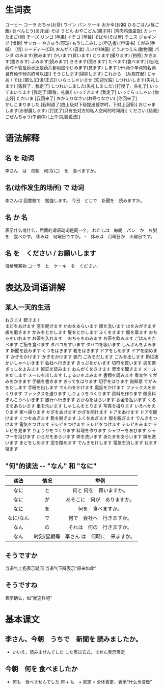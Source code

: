 # 生词表
コーヒー
コーラ
おちゃ(お茶)
ワイン
パン
ケーキ
おかゆ(お粥)
ひるごはん(昼ご飯)
おべんとう(あ弁当)
そば
うどん
おやこどん(親子丼)  [鸡肉鸡蛋盖饭]
カレー
たまご(卵)
チーズ
リンゴ  [苹果]
イチゴ  [草莓]
そばや(そば屋)
テニス
ジョギング  [慢跑]
サッカー
やきゅう(野球)
もうしこみしょ(申込書)  [申请书]
てがみ(手紙)　[信]
シーディー(CD)
おんがく(音楽)
えいが(映画)
どうぶつえん(動物園)
パンダ
のみます(飲みます)
かいます(買います)
とります(撮ります)  [拍照]
かきます(書きます)
よみます(読みます)
ききます(聞きます)
たべます(食べます)  [吃(吃药时不管是药水还是药片都用这个)]
みます(見ます)
します  [干(两个单词的名词且有动作倾向的可以加)]
そうじします(掃除します)
これから　[从现在起]
じゃあ / では [那么(口语/正式)]
いらっしゃいませ    [欢迎光临]
しつれいします(失礼します)  [告辞了，我走了]
しつれいしました(失礼しました)  [打搅了，失礼了]
いってまいります    [我走了(尊敬、礼貌)]
いってきます    [我走了]
いってらっしゃい    [你走好]
ただいま    [我回来了]
おかえりなさい(お帰りなさい)    [你回来了]    
かしこまりました    [我知道了(由上级对下级提出要求时，下对上回答)]
おじゃまします(お邪魔します)    [打扰了(只有去对方的私人空间的时间用)]
ください    [给我]
ごぜんちゅう(午前中)    [上午(礼貌说法)]

# 语法解释
## 名 を 动词
李さん　は　毎朝　何(なに)　を　食べますか。
## 名(动作发生的场所) で 动词 
李さんは 図書館で　勉強します。
今日　どこで　新聞を　読みますか。
## 名 か 名
表示什么或什么，后面的谓语动词是同一个。
わたしは　毎朝　パン　か　お粥を　食べかす。
休みは　何曜日ですか。
-　休みは　月曜日か　火曜日です。
## 名 を　ください / お願いします
请给我某物
コーラ　と　ケーキ　を　ください。

# 表达及词语讲解
## 某人一天的生活
おきます    起きます  
まどをあけます  窓を開けます
かおをあらいます 顔を洗います
はをみがきます  歯を磨きます
かみをとかします    髪をとかします
ふくをきます    服を着ます
おちゃをいれます    お茶を入れます　
おちゃをのみます    お茶を飲みます
ごはんをたべます    ご飯を食べます
タバコをすいます    タバコを吸います
しんぶんをよみます  新聞を読みます
くつをはきます  靴をはきます
ドアをしめます  ドアを閉めます
かぎをかけます  かぎをかけます  锁门
ごみをだします  ごみを出します  扔垃圾
かいしゃへいきます  会社へ行きます
きっぷをかいます    切符を買います  买车票
ざっしをよみます    雑誌を読みます
おんがくをききます  音楽を聞きます
メールをだします    メールを出します
しょるいをよみます  書類を読みます  看文件
てがみをかきます    手紙を書きます
きってをはります    切手をはります  贴邮票
てがみをだします    手紙を出します
でんわをかけます    電話をかけます
ファックスをおくります  ファックスを送ります
しりょうをつくります    資料を作ります  做资料
ぎんこうへいきます  銀行へ行きます
おかねをはらいます  お金を払います
くるまをあらいます  車を洗います
しゃしんをとります  写真を撮ります
いえへかえります    家へ帰ります
かぎをあけます  かぎを開けます
ドアをあけます  ドアを開けます
くつをぬぎます  靴を脱ぎます
ふくをぬぎます  服を脱ぎます
でんきをつけます    電気をつけます
テレビをつけます    テレビをつけます
テレビをみます  テレビを見ます
りょうりをつくります    料理を作ります
シャワーをあびます    シャワーを浴びます
からだをあらいます  体を洗います
あたまをあらいます  頭を洗います
まどをしめます  窓を閉めます
でんきをけします    電気を消します
ねます  寝ます
## "何"的读法 -- "なん" 和 "なに"
|读法|情况|举例|
|:-:|:-:|:-:|
|なに|と|何と 何を　買いますか。|
|なに|が|あそこに　何が　ありますか。|
|なに|を|何を　食べますか。|
|なに/なん|で|何で　会社へ　行きますか。|
|なん|の|それは　何の　行きますか。|
|なん|时刻/星期等|李さん は　何時に　来ますか。|
## そうですか
当语气上扬表示疑问
当语气下降表示“原来如此”
## そうですね
表示确认，如“就这样吧”

# 基本课文
## 李さん、今朝　うちで　新聞を 読みましたか。
- いいえ、読みませんでした
した表过去式，ません表示否定
## 今朝　何を 食べましたか
- 何も　食べませんでした
何 + も　+ 否定 = 全体否定，表示“什么也没做”
























